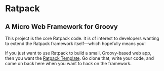 Ratpack
=======

A Micro Web Framework for Groovy
--------------------------------

This project is the core Ratpack code. It is of interest to developers wanting to extend the Ratpack framework itself—which hopefully means you!

If you just want to use Ratpack to build a small, Groovy-based web app, then you want the [Ratpack Template](https://github.com/tlberglund/ratpack-template). Go clone that, write your code, and come on back here when you want to hack on the framework.


